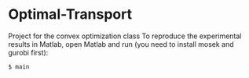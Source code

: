 # Optimal-Transport
Project for the convex optimization class
To reproduce the experimental results in Matlab, open Matlab and run (you need to install mosek and gurobi first):
```
$ main
```
